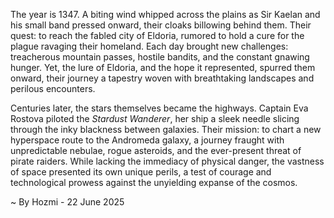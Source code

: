 
The year is 1347.  A biting wind whipped across the plains as Sir Kaelan and his small band pressed onward, their cloaks billowing behind them.  Their quest: to reach the fabled city of Eldoria, rumored to hold a cure for the plague ravaging their homeland.  Each day brought new challenges: treacherous mountain passes, hostile bandits, and the constant gnawing hunger.  Yet, the lure of Eldoria, and the hope it represented, spurred them onward, their journey a tapestry woven with breathtaking landscapes and perilous encounters.

Centuries later, the stars themselves became the highways.  Captain Eva Rostova piloted the *Stardust Wanderer*, her ship a sleek needle slicing through the inky blackness between galaxies.  Their mission: to chart a new hyperspace route to the Andromeda galaxy, a journey fraught with unpredictable nebulae, rogue asteroids, and the ever-present threat of pirate raiders.  While lacking the immediacy of physical danger, the vastness of space presented its own unique perils, a test of courage and technological prowess against the unyielding expanse of the cosmos.

~ By Hozmi - 22 June 2025
